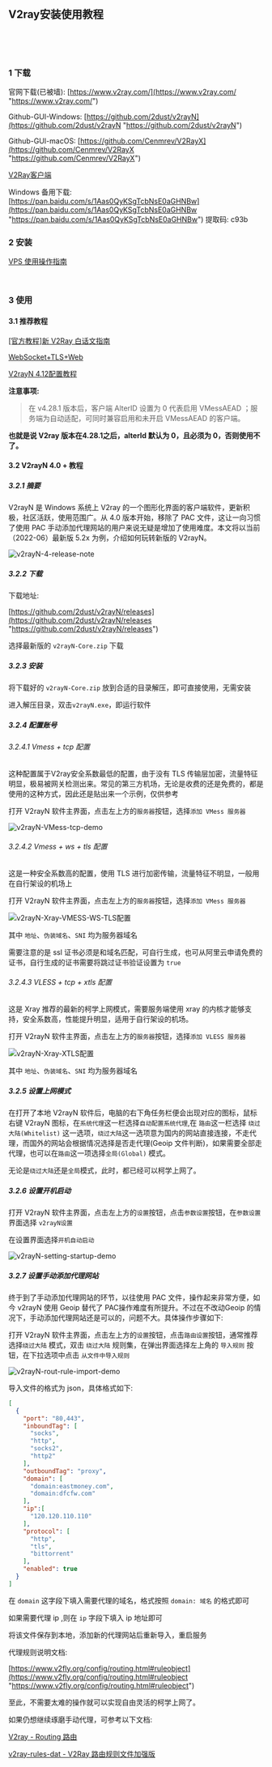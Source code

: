 ## V2ray安装使用教程  

​    

​    

### 1 下载  

官网下载(已被墙): [https://www.v2ray.com/](https://www.v2ray.com/ "https://www.v2ray.com/")  

Github-GUI-Windows: [https://github.com/2dust/v2rayN](https://github.com/2dust/v2rayN "https://github.com/2dust/v2rayN")    

Github-GUI-macOS: [https://github.com/Cenmrev/V2RayX](https://github.com/Cenmrev/V2RayX "https://github.com/Cenmrev/V2RayX")   

[V2Ray客户端](https://tlanyan.me/v2ray-clients-download "https://tlanyan.me/v2ray-clients-download")  

Windows 备用下载: [https://pan.baidu.com/s/1Aas0QyKSgTcbNsE0aGHNBw](https://pan.baidu.com/s/1Aas0QyKSgTcbNsE0aGHNBw "https://pan.baidu.com/s/1Aas0QyKSgTcbNsE0aGHNBw") 提取码: c93b   

### 2 安装  

[VPS 使用操作指南](https://github.com/Flying9001/Notes/blob/master/Linux/VPS%E4%BD%BF%E7%94%A8%E6%93%8D%E4%BD%9C%E6%8C%87%E5%8D%97.md)  

​    

### 3 使用  

#### 3.1 推荐教程  

[[官方教程]新 V2Ray 白话文指南](https://guide.v2fly.org)  

[WebSocket+TLS+Web](https://guide.v2fly.org/advanced/wss_and_web.html)  

[V2rayN 4.12配置教程](https://v2raytech.com/v2rayn-4-12-config-tutorial "https://v2raytech.com/v2rayn-4-12-config-tutorial")  

**注意事项:**  

> 在 v4.28.1 版本后，客户端 AlterID 设置为 0 代表启用 VMessAEAD ；服务端为自动适配，可同时兼容启用和未开启 VMessAEAD 的客户端。

**也就是说 V2ray 版本在4.28.1之后，alterId 默认为 0，且必须为 0，否则使用不了。**

#### 3.2 V2rayN 4.0 + 教程  

##### 3.2.1 摘要

V2rayN 是 Windows 系统上 V2ray 的一个图形化界面的客户端软件，更新积极，社区活跃，使用范围广。从 4.0 版本开始，移除了 PAC 文件，这让一向习惯了使用 PAC 手动添加代理网站的用户来说无疑是增加了使用难度。本文将以当前（2022-06）最新版 5.2x 为例，介绍如何玩转新版的 V2rayN。  

![v2rayN-4-release-note](https://cdn.jsdelivr.net/gh/Flying9001/images/pic/v2rayN-4-release-note.jpg)

##### 3.2.2 下载  

下载地址:

[https://github.com/2dust/v2rayN/releases](https://github.com/2dust/v2rayN/releases "https://github.com/2dust/v2rayN/releases")  

选择最新版的 `v2rayN-Core.zip` 下载   

##### 3.2.3 安装

将下载好的 `v2rayN-Core.zip` 放到合适的目录解压，即可直接使用，无需安装  

进入解压目录，双击`v2rayN.exe`，即运行软件 

##### 3.2.4 配置账号  

###### 3.2.4.1 Vmess + tcp 配置  

这种配置属于V2ray安全系数最低的配置，由于没有 TLS 传输层加密，流量特征明显，极易被网关检测出来。常见的第三方机场，无论是收费的还是免费的，都是使用的这种方式，因此还是贴出来一个示例，仅供参考    

打开 V2rayN 软件主界面，点击左上方的`服务器`按钮，选择`添加 VMess 服务器`  

![v2rayN-VMess-tcp-demo](https://cdn.jsdelivr.net/gh/Flying9001/images/pic/v2rayN-VMess-tcp-demo.jpg)



###### 3.2.4.2 Vmess + ws + tls 配置  

这是一种安全系数高的配置，使用 TLS 进行加密传输，流量特征不明显，一般用在自行架设的机场上  

打开 V2rayN 软件主界面，点击左上方的`服务器`按钮，选择`添加 VMess 服务器`  

![v2rayN-Xray-VMESS-WS-TLS配置](https://cdn.jsdelivr.net/gh/Flying9001/images/pic/v2rayN-Xray-VMESS-WS-TLS%E9%85%8D%E7%BD%AE.jpg)

其中 `地址`、`伪装域名`、`SNI` 均为服务器域名

需要注意的是 ssl 证书必须是和域名匹配，可自行生成，也可从阿里云申请免费的证书，自行生成的证书需要将跳过证书验证设置为 `true`  



###### 3.2.4.3 VLESS + tcp + xtls 配置  

这是 Xray 推荐的最新的柯学上网模式，需要服务端使用 xray 的内核才能够支持，安全系数高，性能提升明显，适用于自行架设的机场。  

打开 V2rayN 软件主界面，点击左上方的`服务器`按钮，选择`添加 VLESS 服务器`  

![v2rayN-Xray-XTLS配置](https://cdn.jsdelivr.net/gh/Flying9001/images/pic/v2rayN-Xray-XTLS%E9%85%8D%E7%BD%AE.jpg)

其中 `地址`、`伪装域名`、`SNI` 均为服务器域名

##### 3.2.5 设置上网模式  

在打开了本地 V2rayN 软件后，电脑的右下角任务栏便会出现对应的图标，鼠标右键 V2rayN 图标，在`系统代理`这一栏选择`自动配置系统代理`,在 `路由`这一栏选择 `绕过大陆(Whitelist)` 这一选项，`绕过大陆`这一选项意为国内的网站直接连接，不走代理，而国外的网站会根据情况选择是否走代理(Geoip 文件判断)，如果需要全部走代理，也可以在`路由`这一项选择`全局(Global)` 模式。  

无论是`绕过大陆`还是`全局`模式，此时，都已经可以柯学上网了。  

##### 3.2.6 设置开机启动  

打开 V2rayN 软件主界面，点击左上方的`设置`按钮，点击`参数设置`按钮，在`参数设置`界面选择 `v2rayN设置`  

在设置界面选择`开机自动启动`  

![v2rayN-setting-startup-demo](https://cdn.jsdelivr.net/gh/Flying9001/images/pic/v2rayN-setting-startup-demo.jpg)

 ##### 3.2.7 设置手动添加代理网站  

终于到了手动添加代理网站的环节，以往使用 PAC 文件，操作起来非常方便，如今 v2rayN 使用 Geoip 替代了 PAC操作难度有所提升。不过在不改动Geoip 的情况下，手动添加代理网站还是可以的，问题不大。具体操作步骤如下:  

打开 V2rayN 软件主界面，点击左上方的`设置`按钮，点击`路由设置`按钮，通常推荐选择`绕过大陆` 模式，双击 `绕过大陆` 规则集，在弹出界面选择左上角的 `导入规则` 按钮，在下拉选项中点击 `从文件中导入规则`  

![v2rayN-rout-rule-import-demo](https://cdn.jsdelivr.net/gh/Flying9001/images/pic/v2rayN-rout-rule-import-demo.jpg)

导入文件的格式为 json，具体格式如下:  

```json
[
  {
    "port": "80,443",
    "inboundTag": [
      "socks",
      "http",
      "socks2",
      "http2"
    ],
    "outboundTag": "proxy",
    "domain": [
      "domain:eastmoney.com",
      "domain:dfcfw.com"
    ],
    "ip":[
      "120.120.110.110"
    ],
    "protocol": [
      "http",
      "tls",
      "bittorrent"
    ],
    "enabled": true
  }
]
```

在 `domain` 这字段下填入需要代理的域名，格式按照 `domain: 域名` 的格式即可  

如果需要代理 ip ,则在 `ip` 字段下填入 ip 地址即可  

将该文件保存到本地，添加新的代理网站后重新导入，重启服务  

代理规则说明文档:  

[https://www.v2fly.org/config/routing.html#ruleobject](https://www.v2fly.org/config/routing.html#ruleobject "https://www.v2fly.org/config/routing.html#ruleobject")  

至此，不需要太难的操作就可以实现自由灵活的柯学上网了。  

如果仍想继续琢磨手动代理，可参考以下文档:  

[V2ray - Routing 路由](https://www.v2fly.org/config/routing.html "https://www.v2fly.org/config/routing.html")  

[v2ray-rules-dat - V2Ray 路由规则文件加强版](https://github.com/Loyalsoldier/v2ray-rules-dat "https://github.com/Loyalsoldier/v2ray-rules-dat")  



